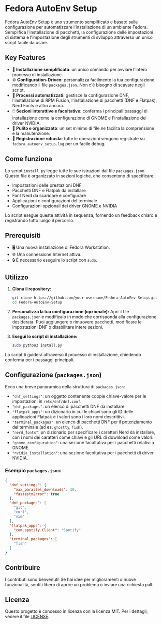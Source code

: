
#  Fedora AutoEnv Setup

Fedora AutoEnv Setup è uno strumento semplificato e basato sulla configurazione per automatizzare l'installazione di un ambiente Fedora. Semplifica l'installazione di pacchetti, la configurazione delle impostazioni di sistema e l'impostazione degli strumenti di sviluppo attraverso un unico script facile da usare.

## Key Features

- 🚀 **Installazione semplificata**: un unico comando per avviare l'intero processo di installazione.
- ⚙️ **Configuration-Driven**: personalizza facilmente la tua configurazione modificando il file `packages.json`. Non c'è bisogno di scavare negli script.
- 🤖 **Processi automatizzati**: gestisce la configurazione DNF, l'installazione di RPM Fusion, l'installazione di pacchetti (DNF e Flatpak), Nerd Fonts e altro ancora.
- 🖱️ **Sezioni interattive e facoltative**: conferma i principali passaggi di installazione come la configurazione di GNOME e l'installazione dei driver NVIDIA.
- 🧹 **Pulito e organizzato**: un set minimo di file ne facilita la comprensione e la manutenzione.
- 📝 **Registrazione robusta**: tutte le operazioni vengono registrate su `fedora_autoenv_setup.log` per un facile debug.

## Come funziona

Lo script `install.py` legge tutte le sue istruzioni dal file `packages.json`. Questo file è organizzato in sezioni logiche, che consentono di specificare:

- Impostazioni delle prestazioni DNF
- Pacchetti DNF e Flatpak da installare
- Font Nerd da scaricare e configurare
- Applicazioni e configurazioni del terminale
- Configurazioni opzionali dei driver GNOME e NVIDIA

Lo script esegue queste attività in sequenza, fornendo un feedback chiaro e registrando tutto lungo il percorso.

## Prerequisiti

- 🖥️ Una nuova installazione di Fedora Workstation.
- 🌐 Una connessione Internet attiva.
- 🔒 È necessario eseguire lo script con `sudo`.

## Utilizzo

1. **Clona il repository:**
   ```bash
   git clone https://github.com/your-username/Fedora-AutoEnv-Setup.git
   cd Fedora-AutoEnv-Setup
   ```

2. **Personalizza la tua configurazione (opzionale):**
   Apri il file `packages.json` e modificalo in modo che corrisponda alla configurazione desiderata. Puoi aggiungere o rimuovere pacchetti, modificare le impostazioni DNF o disabilitare intere sezioni.

3. **Esegui lo script di installazione:**
   ```bash
   sudo python3 install.py
   ```

Lo script ti guiderà attraverso il processo di installazione, chiedendo conferma per i passaggi principali.

## Configurazione (`packages.json`)

Ecco una breve panoramica della struttura di `packages.json`:

- `"dnf_settings"`: un oggetto contenente coppie chiave-valore per le impostazioni in `/etc/dnf/dnf.conf`.
- `"dnf_packages"`: un elenco di pacchetti DNF da installare.
- `"flatpak_apps"`: un dizionario in cui le chiavi sono gli ID delle applicazioni Flatpak e i valori sono i loro nomi descrittivi.
- `"terminal_packages"`: un elenco di pacchetti DNF per il potenziamento del terminale (ad es. `ghostty`, `fish`).
- `"nerd_fonts"`: un dizionario per specificare i caratteri Nerd da installare, con i nomi dei caratteri come chiavi e gli URL di download come valori.
- `"gnome_configuration"`: una sezione facoltativa per i pacchetti relativi a GNOME.
- `"nvidia_installation"`: una sezione facoltativa per i pacchetti di driver NVIDIA.

### Esempio `packages.json`:
```json
{
  "dnf_settings": {
    "max_parallel_downloads": 10,
    "fastestmirror": true
  },
  "dnf_packages": [
    "git",
    "curl",
    "vim"
  ],
  "flatpak_apps": {
    "com.spotify.Client": "Spotify"
  },
  "terminal_packages": [
    "fish"
  ]
}
```

## Contribuire

I contributi sono benvenuti! Se hai idee per miglioramenti o nuove funzionalità, sentiti libero di aprire un problema o inviare una richiesta pull.

## Licenza

Questo progetto è concesso in licenza con la licenza MIT. Per i dettagli, vedere il file [LICENSE](LICENSE).
